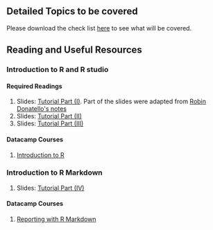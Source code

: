 ## Detailed Topics to be covered

Please download the check list [here](../checklist/intro-to-R.docx) to see what will be covered.

## Reading and Useful Resources

### Introduction to R and R studio

#### Required Readings

1. Slides: [Tutorial Part (I)](../lecture/intro-to-R_part1.pdf). Part of the slides were adapted from [Robin Donatello's notes](https://norcalbiostat.netlify.com/post/software-overview/)
2. Slides:  [Tutorial Part (II)](../lecture/intro-to-R_part2.R)
3. Slides:  [Tutorial Part (III)](../lecture/intro-to-R_part3.Rmd)

#### Datacamp Courses

1. [Introduction to R](https://www.datacamp.com/courses/free-introduction-to-r)


### Introduction to R Markdown

1. Slides:  [Tutorial Part (IV)](../lecture/intro-to-R_part4.Rmd)

#### Datacamp Courses

1. [Reporting with R Markdown](https://www.datacamp.com/courses/reporting-with-r-markdown)
